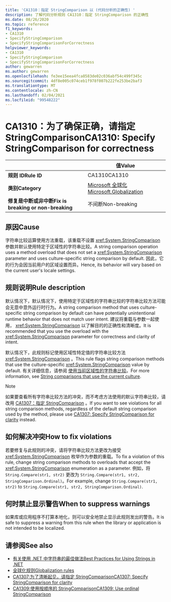 ```yaml
---
title: 'CA1310：指定 StringComparison 以 (代码分析的正确性) '
description: 了解代码分析规则 CA1310：指定 StringComparison 的正确性
ms.date: 08/26/2020
ms.topic: reference
f1_keywords:
- CA1310
- SpecifyStringComparison
- SpecifyStringComparisonForCorrectness
helpviewer_keywords:
- CA1310
- SpecifyStringComparison
- SpecifyStringComparisonForCorrectness
author: gewarren
ms.author: gewarren
ms.openlocfilehash: fe3ee15eea4fca8583de02c036abf54c499f345c
ms.sourcegitcommit: 4df8e005c074ceb1f978f007b222fe253be2baf3
ms.translationtype: MT
ms.contentlocale: zh-CN
ms.lasthandoff: 02/04/2021
ms.locfileid: "99548222"
---
```

# <a name="ca1310-specify-stringcomparison-for-correctness"></a><span data-ttu-id="5749b-103">CA1310：为了确保正确，请指定 StringComparison</span><span class="sxs-lookup"><span data-stu-id="5749b-103">CA1310: Specify StringComparison for correctness</span></span>

| | <span data-ttu-id="5749b-104">值</span><span class="sxs-lookup"><span data-stu-id="5749b-104">Value</span></span> |
|-|-|
| <span data-ttu-id="5749b-105">**规则 ID**</span><span class="sxs-lookup"><span data-stu-id="5749b-105">**Rule ID**</span></span> |<span data-ttu-id="5749b-106">CA1310</span><span class="sxs-lookup"><span data-stu-id="5749b-106">CA1310</span></span>|
| <span data-ttu-id="5749b-107">**类别**</span><span class="sxs-lookup"><span data-stu-id="5749b-107">**Category**</span></span> |[<span data-ttu-id="5749b-108">Microsoft 全球化</span><span class="sxs-lookup"><span data-stu-id="5749b-108">Microsoft.Globalization</span></span>](globalization-warnings.md)|
| <span data-ttu-id="5749b-109">**修复是中断或非中断**</span><span class="sxs-lookup"><span data-stu-id="5749b-109">**Fix is breaking or non-breaking**</span></span> |<span data-ttu-id="5749b-110">不间断</span><span class="sxs-lookup"><span data-stu-id="5749b-110">Non-breaking</span></span>|

## <a name="cause"></a><span data-ttu-id="5749b-111">原因</span><span class="sxs-lookup"><span data-stu-id="5749b-111">Cause</span></span>

<span data-ttu-id="5749b-112">字符串比较运算使用方法重载，该重载不设置 <xref:System.StringComparison> 参数并默认使用特定于区域性的字符串比较。</span><span class="sxs-lookup"><span data-stu-id="5749b-112">A string comparison operation uses a method overload that does not set a <xref:System.StringComparison> parameter and uses culture-specific string comparison by default.</span></span> <span data-ttu-id="5749b-113">因此，它的行为会因当前用户的区域设置而异。</span><span class="sxs-lookup"><span data-stu-id="5749b-113">Hence, its behavior will vary based on the current user's locale settings.</span></span>

## <a name="rule-description"></a><span data-ttu-id="5749b-114">规则说明</span><span class="sxs-lookup"><span data-stu-id="5749b-114">Rule description</span></span>

<span data-ttu-id="5749b-115">默认情况下，默认情况下，使用特定于区域性的字符串比较的字符串比较方法可能会无意中意外运行时行为。</span><span class="sxs-lookup"><span data-stu-id="5749b-115">A string comparison method that uses culture-specific string comparison by default can have potentially unintentional runtime behavior that does not match user intent.</span></span> <span data-ttu-id="5749b-116">建议将重载与参数一起使用， <xref:System.StringComparison> 以了解目的的正确性和清晰度。</span><span class="sxs-lookup"><span data-stu-id="5749b-116">It is recommended that you use the overload with the <xref:System.StringComparison> parameter for correctness and clarity of intent.</span></span>

<span data-ttu-id="5749b-117">默认情况下，此规则标记使用区域性特定值的字符串比较方法 <xref:System.StringComparison> 。</span><span class="sxs-lookup"><span data-stu-id="5749b-117">This rule flags string comparison methods that use the culture-specific <xref:System.StringComparison> value by default.</span></span> <span data-ttu-id="5749b-118">有关详细信息，请参阅 [使用当前区域性的字符串比较](../../../standard/base-types/best-practices-strings.md#string-comparisons-that-use-the-current-culture)。</span><span class="sxs-lookup"><span data-stu-id="5749b-118">For more information, see [String comparisons that use the current culture](../../../standard/base-types/best-practices-strings.md#string-comparisons-that-use-the-current-culture).</span></span>

> [!NOTE]
> <span data-ttu-id="5749b-119">如果要查看所有字符串比较方法的冲突，而不考虑方法使用的默认字符串比较，请改用 [CA1307：指定 StringComparison](ca1307.md) 。</span><span class="sxs-lookup"><span data-stu-id="5749b-119">If you want to see violations for all string comparison methods, regardless of the default string comparison used by the method, please use [CA1307: Specify StringComparison for clarity](ca1307.md) instead.</span></span>

## <a name="how-to-fix-violations"></a><span data-ttu-id="5749b-120">如何解决冲突</span><span class="sxs-lookup"><span data-stu-id="5749b-120">How to fix violations</span></span>

<span data-ttu-id="5749b-121">若要修复与此规则的冲突，请将字符串比较方法更改为接受 <xref:System.StringComparison> 枚举作为参数的重载。</span><span class="sxs-lookup"><span data-stu-id="5749b-121">To fix a violation of this rule, change string comparison methods to overloads that accept the <xref:System.StringComparison> enumeration as a parameter.</span></span> <span data-ttu-id="5749b-122">例如，将 `String.Compare(str1, str2)` 更改为 `String.Compare(str1, str2, StringComparison.Ordinal)`。</span><span class="sxs-lookup"><span data-stu-id="5749b-122">For example, change `String.Compare(str1, str2)` to `String.Compare(str1, str2, StringComparison.Ordinal)`.</span></span>

## <a name="when-to-suppress-warnings"></a><span data-ttu-id="5749b-123">何时禁止显示警告</span><span class="sxs-lookup"><span data-stu-id="5749b-123">When to suppress warnings</span></span>

<span data-ttu-id="5749b-124">如果库或应用程序不打算本地化，则可以安全地禁止显示此规则发出的警告。</span><span class="sxs-lookup"><span data-stu-id="5749b-124">It is safe to suppress a warning from this rule when the library or application is not intended to be localized.</span></span>

## <a name="see-also"></a><span data-ttu-id="5749b-125">请参阅</span><span class="sxs-lookup"><span data-stu-id="5749b-125">See also</span></span>

- [<span data-ttu-id="5749b-126">有关使用 .NET 中字符串的最佳做法</span><span class="sxs-lookup"><span data-stu-id="5749b-126">Best Practices for Using Strings in .NET</span></span>](../../../standard/base-types/best-practices-strings.md)
- [<span data-ttu-id="5749b-127">全球化规则</span><span class="sxs-lookup"><span data-stu-id="5749b-127">Globalization rules</span></span>](globalization-warnings.md)
- [<span data-ttu-id="5749b-128">CA1307:为了清晰起见，请指定 StringComparison</span><span class="sxs-lookup"><span data-stu-id="5749b-128">CA1307: Specify StringComparison for clarity</span></span>](ca1307.md)
- [<span data-ttu-id="5749b-129">CA1309:使用按顺序的 StringComparison</span><span class="sxs-lookup"><span data-stu-id="5749b-129">CA1309: Use ordinal StringComparison</span></span>](ca1309.md)
